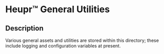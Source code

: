 # Heupr&trade; General Utilities

## Description

Various general assets and utilities are stored within this directory; these
include logging and configuration variables at present.  
